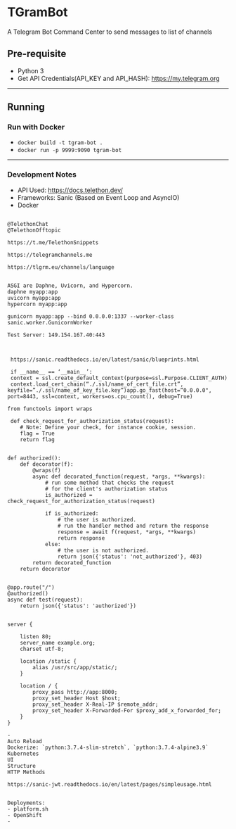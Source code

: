 TGramBot
===

A Telegram Bot Command Center to send messages to list of channels


## Pre-requisite

- Python 3
- Get API Credentials(API_KEY and API_HASH): https://my.telegram.org

---

## Running

### Run with Docker

- `docker build -t tgram-bot .`
- `docker run -p 9999:9090 tgram-bot`

---

### Development Notes

- API Used: https://docs.telethon.dev/
- Frameworks: Sanic (Based on Event Loop and AsyncIO)
- Docker

```

@TelethonChat
@TelethonOfftopic

https://t.me/TelethonSnippets

https://telegramchannels.me

https://tlgrm.eu/channels/language


ASGI are Daphne, Uvicorn, and Hypercorn.
daphne myapp:app
uvicorn myapp:app
hypercorn myapp:app

gunicorn myapp:app --bind 0.0.0.0:1337 --worker-class sanic.worker.GunicornWorker

Test Server: 149.154.167.40:443



 https://sanic.readthedocs.io/en/latest/sanic/blueprints.html

 if __name__ == ‘__main__’:
 context = ssl.create_default_context(purpose=ssl.Purpose.CLIENT_AUTH)
 context.load_cert_chain(“./.ssl/name_of_cert_file.crt”, keyfile=”./.ssl/name_of_key_file.key”)app.go_fast(host=”0.0.0.0", port=8443, ssl=context, workers=os.cpu_count(), debug=True)

from functools import wraps

 def check_request_for_authorization_status(request):
    # Note: Define your check, for instance cookie, session.
    flag = True
    return flag


def authorized():
    def decorator(f):
        @wraps(f)
        async def decorated_function(request, *args, **kwargs):
            # run some method that checks the request
            # for the client's authorization status
            is_authorized = check_request_for_authorization_status(request)

            if is_authorized:
                # the user is authorized.
                # run the handler method and return the response
                response = await f(request, *args, **kwargs)
                return response
            else:
                # the user is not authorized.
                return json({'status': 'not_authorized'}, 403)
        return decorated_function
    return decorator


@app.route("/")
@authorized()
async def test(request):
    return json({'status': 'authorized'})


server {

    listen 80;
    server_name example.org;
    charset utf-8;

    location /static {
        alias /usr/src/app/static/;
    }

    location / {
        proxy_pass http://app:8000;
        proxy_set_header Host $host;
        proxy_set_header X-Real-IP $remote_addr;
        proxy_set_header X-Forwarded-For $proxy_add_x_forwarded_for;
    }
}

- 
Auto Reload
Dockerize: `python:3.7.4-slim-stretch`, `python:3.7.4-alpine3.9`
Kubernetes
UI
Structure
HTTP Methods

https://sanic-jwt.readthedocs.io/en/latest/pages/simpleusage.html


Deployments:
- platform.sh
- OpenShift
- 
```